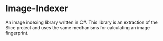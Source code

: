 # Image-Indexer
An image indexing library written in C#. This library is an extraction of the Slice project and uses the same mechanisms for calculating an image fingerprint.